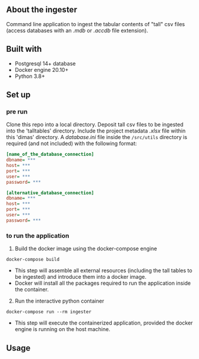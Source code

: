 ## About the ingester

Command line application to ingest the tabular contents of "tall" csv files (access databases with an _.mdb_ or _.accdb_ file extension).

## Built with

* Postgresql 14+ database
* Docker engine 20.10+
* Python 3.8+

## Set up

### pre run
Clone this repo into a local directory. Deposit tall csv files to be ingested into the 'talltables' directory. Include the project metadata _.xlsx_ file within this 'dimas' directory. A _database.ini_ file inside the `/src/utils` directory is required (and not included) with the following format:
```ini
[name_of_the_database_connection]
dbname= ***
host= ***
port= ***
user= ***
password= ***

[alternative_database_connection]
dbname= ***
host= ***
port= ***
user= ***
password= ***

```
### to run the application

1. Build the docker image using the docker-compose engine
```
docker-compose build
```
- This step will assemble all external resources (including the tall tables to be ingested) and introduce them into a docker image.
- Docker will install all the packages required to run the application inside the container.

2. Run the interactive python container
```
docker-compose run --rm ingester
```

- This step will execute the containerized application, provided the docker engine is running on the host machine.

## Usage
